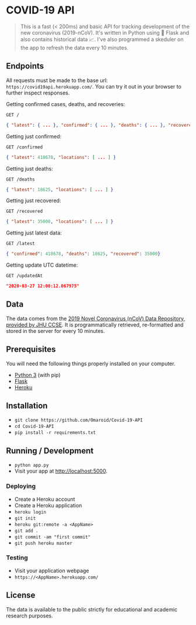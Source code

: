 # COVID-19 API


> This is a fast (< 200ms) and basic API for tracking development of the new coronavirus (2019-nCoV). It's written in Python using 🍼 Flask and also contains historical data 📈. I've also programmed a skeduler on the app to refresh the data every 10 minutes.

## Endpoints

All requests must be made to the base url: ``https://covid19api.herokuapp.com/``. You can try it out in your browser to further inspect responses.

Getting confirmed cases, deaths, and recoveries:

```http
GET /
```
```json
{ "latest": { ... }, "confirmed": { ... }, "deaths": { ... }, "recovered": { ... }, "updatedAt": "2020-03-27 12:00:12.067975" }
```

Getting just confirmed:

```http
GET /confirmed
```
```json
{ "latest": 418678, "locations": [ ... ] }
```

Getting just deaths:

```http
GET /deaths
```
```json
{ "latest": 18625, "locations": [ ... ] }
```

Getting just recovered:

```http
GET /recovered
```
```json
{ "latest": 35000, "locations": [ ... ] }
```

Getting just latest data:

```http
GET /latest
```
```json
{ "confirmed": 418678, "deaths": 18625, "recovered": 35000}
```

Getting update UTC datetime:

```http
GET /updatedAt
```
```json
"2020-03-27 12:00:12.067975"
```

## Data

The data comes from the [2019 Novel Coronavirus (nCoV) Data Repository, provided
by JHU CCSE](https://github.com/CSSEGISandData/2019-nCoV). It is
programmatically retrieved, re-formatted and stored in the server for every 10 minutes.

## Prerequisites

You will need the following things properly installed on your computer.

* [Python 3](https://www.python.org/downloads/) (with pip)
* [Flask](https://pypi.org/project/Flask/)
* [Heroku](https://devcenter.heroku.com/articles/heroku-cli)

## Installation

* `git clone https://github.com/Omaroid/Covid-19-API`
* `cd Covid-19-API`
* `pip install -r requirements.txt`

## Running / Development

* `python app.py`
* Visit your app at [http://localhost:5000](http://localhost:5000).

### Deploying

* Create a Heroku account
* Create a Heroku application
* `heroku login`
* `git init`
* `heroku git:remote -a <AppName>`
* `git add .`
* `git commit -am "first commit"`
* `git push heroku master`

### Testing

* Visit your application webpage
* `https://<AppName>.herokuapp.com/`

## License

The data is available to the public strictly for educational and academic research purposes.
